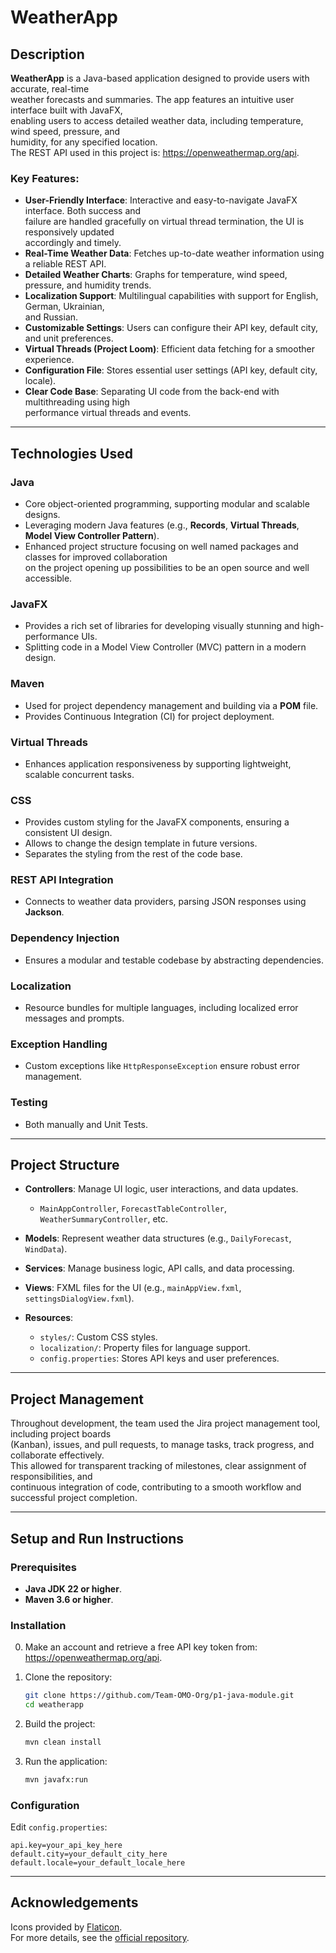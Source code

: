 # WeatherApp

## Description

**WeatherApp** is a Java-based application designed to provide users with accurate, real-time  
weather forecasts and summaries. The app features an intuitive user interface built with JavaFX,  
enabling users to access detailed weather data, including temperature, wind speed, pressure, and  
humidity, for any specified location.  
The REST API used in this project is: https://openweathermap.org/api.  

### Key Features:

- **User-Friendly Interface**: Interactive and easy-to-navigate JavaFX interface. Both success and  
  failure are handled gracefully on virtual thread termination, the UI is responsively updated  
  accordingly and timely.  
- **Real-Time Weather Data**: Fetches up-to-date weather information using a reliable REST API.  
- **Detailed Weather Charts**: Graphs for temperature, wind speed, pressure, and humidity trends.  
- **Localization Support**: Multilingual capabilities with support for English, German, Ukrainian,  
  and Russian.  
- **Customizable Settings**: Users can configure their API key, default city, and unit preferences.  
- **Virtual Threads (Project Loom)**: Efficient data fetching for a smoother experience.  
- **Configuration File**: Stores essential user settings (API key, default city, locale).  
- **Clear Code Base**: Separating UI code from the back-end with multithreading using high  
  performance virtual threads and events.  

---

## Technologies Used

### Java

- Core object-oriented programming, supporting modular and scalable designs.  
- Leveraging modern Java features (e.g., **Records**, **Virtual Threads**,  
  **Model View Controller Pattern**).  
- Enhanced project structure focusing on well named packages and classes for improved collaboration  
  on the project opening up possibilities to be an open source and well accessible.  

### JavaFX

- Provides a rich set of libraries for developing visually stunning and high-performance UIs.  
- Splitting code in a Model View Controller (MVC) pattern in a modern design.

### Maven

- Used for project dependency management and building via a **POM** file.
- Provides Continuous Integration (CI) for project deployment.

### Virtual Threads

- Enhances application responsiveness by supporting lightweight, scalable concurrent tasks.

### CSS

- Provides custom styling for the JavaFX components, ensuring a consistent UI design.
- Allows to change the design template in future versions.
- Separates the styling from the rest of the code base.

### REST API Integration

- Connects to weather data providers, parsing JSON responses using **Jackson**.

### Dependency Injection

- Ensures a modular and testable codebase by abstracting dependencies.

### Localization

- Resource bundles for multiple languages, including localized error messages and prompts.

### Exception Handling

- Custom exceptions like `HttpResponseException` ensure robust error management.

### Testing

- Both manually and Unit Tests.

---

## Project Structure

- **Controllers**: Manage UI logic, user interactions, and data updates.
    - `MainAppController`, `ForecastTableController`, `WeatherSummaryController`, etc.

- **Models**: Represent weather data structures (e.g., `DailyForecast`, `WindData`).

- **Services**: Manage business logic, API calls, and data processing.

- **Views**: FXML files for the UI (e.g., `mainAppView.fxml`, `settingsDialogView.fxml`).

- **Resources**:
    - `styles/`: Custom CSS styles.
    - `localization/`: Property files for language support.
    - `config.properties`: Stores API keys and user preferences.

---

## Project Management

Throughout development, the team used the Jira project management tool, including project boards  
(Kanban), issues, and pull requests, to manage tasks, track progress, and collaborate effectively.  
This allowed for transparent tracking of milestones, clear assignment of responsibilities, and  
continuous integration of code, contributing to a smooth workflow and successful project completion.  

---

## Setup and Run Instructions

### Prerequisites

- **Java JDK 22 or higher**.
- **Maven 3.6 or higher**.

### Installation

0. Make an account and retrieve a free API key token from:
   https://openweathermap.org/api.

1. Clone the repository:
   ```bash
   git clone https://github.com/Team-OMO-Org/p1-java-module.git
   cd weatherapp
   ```
2. Build the project:
   ```bash
   mvn clean install
   ```

3. Run the application:
   ```bash
   mvn javafx:run
   ```

### Configuration

Edit `config.properties`:

```properties
api.key=your_api_key_here
default.city=your_default_city_here
default.locale=your_default_locale_here
```

---

## Acknowledgements

Icons provided by [Flaticon](https://www.flaticon.com/).  
For more details, see the [official repository](https://github.com/Team-OMO-Org/p1-java-module).